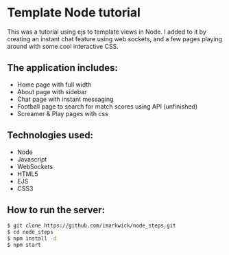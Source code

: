 # Template Node tutorial

This was a tutorial using ejs to template views in Node. I added to it by creating an instant chat feature using web sockets, and a few pages playing around with some cool interactive CSS.

## The application includes: 

- Home page with full width
- About page with sidebar
- Chat page with instant messaging
- Football page to search for match scores using API (unfinished)
- Screamer & Play pages with css

## Technologies used:

- Node
- Javascript
- WebSockets
- HTML5
- EJS
- CSS3

## How to run the server:

```sh
$ git clone https://github.com/imarkwick/node_steps.git
$ cd node_steps
$ npm install -d
$ npm start
```